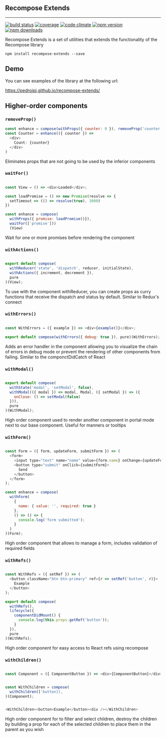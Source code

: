 ## Recompose Extends
-----


[![build status](https://img.shields.io/travis/pedrojpj/recompose-extends/master.svg?style=flat-square)](https://travis-ci.org/pedrojpj/recompose-extends)
[![coverage](https://img.shields.io/codecov/c/github/pedrojpj/recompose-extends.svg?style=flat-square)](https://codecov.io/github/pedrojpj/recompose-extends)
[![code climate](https://img.shields.io/codeclimate/github/pedrojpj/recompose-extends.svg?style=flat-square)](https://codeclimate.com/github/pedrojpj/recompose-extends)
[![npm version](https://img.shields.io/npm/v/recompose-extends.svg?style=flat-square)](https://www.npmjs.com/package/recompose-extends)
[![npm downloads](https://img.shields.io/npm/dm/recompose-extends.svg?style=flat-square)](https://www.npmjs.com/package/recompose-extends)

Recompose Extends is a set of utilities that extends the functionality of the Recompose library

```
npm install recompose-extends --save
```

## Demo

You can see examples of the library at the following url:

https://pedrojpj.github.io/recompose-extends/


## Higher-order components
### `removeProp()`

```js
const enhance = compose(withProps({ counter: 0 }), removeProp('counter'))
const Counter = enhance(({ counter }) =>
  <div>
    Count: {counter}
  </div>
)
```

Eliminates props that are not going to be used by the inferior components


### `waitFor()`

```js

const View = () => <div>Loaded</div>;

const loadPromise = () => new Promise(resolve => {
  setTimeout => (() => resolve(true), 3000)
})

const enhance = compose(
  withProps({ promise: loadPromise()}),
  waitFor(['promise']))
  (View)
```

Wait for one or more promises before rendering the component

### `withActions()`

```js

export default compose(
  withReducer('state', 'dispatch', reducer, initialState),
  withActions({ increment, decrement }),
  pure
)(View);

```

To use with the component withReducer, you can create props as curry functions that receive the dispatch and status by default. Similar to Redux's connect

### `withErrors()`

```js

const WithErrors = ({ example }) => <div>{example()}</div>;

export default compose(withErrors({ debug: true }), pure)(WithErrors);

```

Adds an error handler in the component allowing you to visualize the chain of errors in debug mode or prevent the rendering of other components from failing. Similar to the componctDidCatch of React

### `withModal()`

```js

export default compose(
  withState('modal', 'setModal', false),
  withModal(({ modal }) => modal, Modal, ({ setModal }) => ({
    onClose: () => setModal(false)
  })),
  pure
)(WithModal);

```

High order component used to render another component in portal mode next to our base component. Useful for manners or tooltips

### `withForm()`

```js

const Form = ({ form, updateForm, submitForm }) => (
  <form>
    <input type="text" name="name" value={form.name} onChange={updateForm} />
    <button type="submit" onClick={submitForm}>
      Send
    </button>
  </form>
);

const enhance = compose(
  withForm(
    {
      name: { value: '', required: true }
    },
    () => () => {
      console.log('form submitted');
    }
  )
)(Form);

```

High order component that allows to manage a form, includes validation of required fields

### `withRefs()`

```js

const WithRefs = ({ setRef }) => (
  <button className="btn btn-primary" ref={r => setRef('button', r)}>
    Example
  </button>
);

export default compose(
  withRefs(),
  lifecycle({
    componentDidMount() {
      console.log(this.props.getRef('button'));
    }
  }),
  pure
)(WithRefs);


```

High order component for easy access to React refs using recompose

### `withChildren()`

```js

const Component = ({ ComponentButton }) => <div>{ComponentButton}</div>;


const WithChildren = compose(
  withChildren(['button]),
)(Component);


<WithChildren><button>Example</button><div /></WithChildren>


```

High order component for to filter and select children, destroy the children by building a prop for each of the selected children to place them in the parent as you wish







